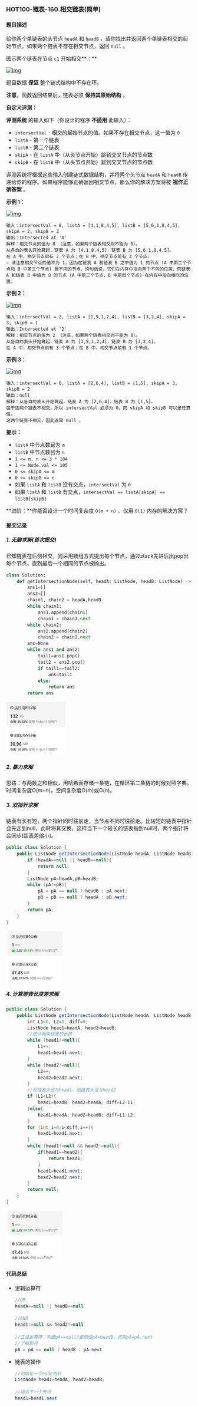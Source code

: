 ### HOT100-链表-160.相交链表(简单)

#### 题目描述

给你两个单链表的头节点 `headA` 和 `headB` ，请你找出并返回两个单链表相交的起始节点。如果两个链表不存在相交节点，返回 `null` 。

图示两个链表在节点 `c1` 开始相交**：**

[![img](https://assets.leetcode-cn.com/aliyun-lc-upload/uploads/2018/12/14/160_statement.png)](https://assets.leetcode-cn.com/aliyun-lc-upload/uploads/2018/12/14/160_statement.png)

题目数据 **保证** 整个链式结构中不存在环。

**注意**，函数返回结果后，链表必须 **保持其原始结构** 。

**自定义评测：**

**评测系统** 的输入如下（你设计的程序 **不适用** 此输入）：

- `intersectVal` - 相交的起始节点的值。如果不存在相交节点，这一值为 `0`
- `listA` - 第一个链表
- `listB` - 第二个链表
- `skipA` - 在 `listA` 中（从头节点开始）跳到交叉节点的节点数
- `skipB` - 在 `listB` 中（从头节点开始）跳到交叉节点的节点数

评测系统将根据这些输入创建链式数据结构，并将两个头节点 `headA` 和 `headB` 传递给你的程序。如果程序能够正确返回相交节点，那么你的解决方案将被 **视作正确答案** 。

 

**示例 1：**

[![img](https://assets.leetcode.com/uploads/2021/03/05/160_example_1_1.png)](https://assets.leetcode.com/uploads/2018/12/13/160_example_1.png)

```
输入：intersectVal = 8, listA = [4,1,8,4,5], listB = [5,6,1,8,4,5], skipA = 2, skipB = 3
输出：Intersected at '8'
解释：相交节点的值为 8 （注意，如果两个链表相交则不能为 0）。
从各自的表头开始算起，链表 A 为 [4,1,8,4,5]，链表 B 为 [5,6,1,8,4,5]。
在 A 中，相交节点前有 2 个节点；在 B 中，相交节点前有 3 个节点。
— 请注意相交节点的值不为 1，因为在链表 A 和链表 B 之中值为 1 的节点 (A 中第二个节点和 B 中第三个节点) 是不同的节点。换句话说，它们在内存中指向两个不同的位置，而链表 A 和链表 B 中值为 8 的节点 (A 中第三个节点，B 中第四个节点) 在内存中指向相同的位置。
```

 

**示例 2：**

[![img](https://assets.leetcode.com/uploads/2021/03/05/160_example_2.png)](https://assets.leetcode.com/uploads/2018/12/13/160_example_2.png)

```
输入：intersectVal = 2, listA = [1,9,1,2,4], listB = [3,2,4], skipA = 3, skipB = 1
输出：Intersected at '2'
解释：相交节点的值为 2 （注意，如果两个链表相交则不能为 0）。
从各自的表头开始算起，链表 A 为 [1,9,1,2,4]，链表 B 为 [3,2,4]。
在 A 中，相交节点前有 3 个节点；在 B 中，相交节点前有 1 个节点。
```

**示例 3：**

[![img](https://assets.leetcode-cn.com/aliyun-lc-upload/uploads/2018/12/14/160_example_3.png)](https://assets.leetcode.com/uploads/2018/12/13/160_example_3.png)

```
输入：intersectVal = 0, listA = [2,6,4], listB = [1,5], skipA = 3, skipB = 2
输出：null
解释：从各自的表头开始算起，链表 A 为 [2,6,4]，链表 B 为 [1,5]。
由于这两个链表不相交，所以 intersectVal 必须为 0，而 skipA 和 skipB 可以是任意值。
这两个链表不相交，因此返回 null 。
```

 

**提示：**

- `listA` 中节点数目为 `m`
- `listB` 中节点数目为 `n`
- `1 <= m, n <= 3 * 104`
- `1 <= Node.val <= 105`
- `0 <= skipA <= m`
- `0 <= skipB <= n`
- 如果 `listA` 和 `listB` 没有交点，`intersectVal` 为 `0`
- 如果 `listA` 和 `listB` 有交点，`intersectVal == listA[skipA] == listB[skipB]`

 

**进阶：**你能否设计一个时间复杂度 `O(m + n)` 、仅用 `O(1)` 内存的解决方案？



#### 提交记录

##### 1. 无脑求解(首次提交)

已知链表在后侧相交，则采用数组方式提出每个节点，通过stack先进后出pop出每个节点，直到最后一个相同的节点被抛出。

```python
class Solution:
    def getIntersectionNode(self, headA: ListNode, headB: ListNode) -> Optional[ListNode]:
        ans1=[]
        ans2=[]
        chain1, chain2 = headA,headB
        while chain1:
            ans1.append(chain1)
            chain1 = chain1.next
        while chain2:
            ans2.append(chain2)
            chain2 = chain2.next
        ans=None
        while ans1 and ans2:
            tail1=ans1.pop()
            tail2 = ans2.pop()
            if tail1==tail2:
                ans=tail1
            else:
                return ans
        return ans
```

<img src="images\image-20240222125703656.png" alt="image-20240222125703656" style="zoom:50%;" />



##### 2. 暴力求解

思路：与两数之和相似，用哈希表存储一条链，在循环第二条链的时候对照字典。时间复杂度O(m+n)，空间复杂度O(m)或O(n)。



##### 3. 双指针求解

链表有长有短，两个指针同时往前走，当节点不同时往前走。比较短的链表中指针会先走到null，此时将其交换，这样当下一个较长的链表指到null时，两个指针将会同步(距离差缩小)。

````java
public class Solution {
    public ListNode getIntersectionNode(ListNode headA, ListNode headB) {
        if (headA==null || headB==null){
            return null;
        }
        ListNode pA=headA,pB=headB;
        while (pA!=pB){
            pA = pA == null ? headB : pA.next;
            pB = pB == null ? headA : pB.next;
        }
        return pA;
    }
}
````

<img src="images\image-20240222134022387.png" alt="image-20240222134022387" style="zoom:50%;" />



##### 4. 计算链表长度差求解

````java
public class Solution {
    public ListNode getIntersectionNode(ListNode headA, ListNode headB) {
        int L1=0, L2=0, diff=0;
        ListNode head1=headA, head2=headB;
        //统计两条链表的长度
        while (head1!=null){
            L1++;
            head1=head1.next;
        }
        while (head2!=null){
            L2++;
            head2=head2.next;
        }
        //长链表头设为head1，短链表头设为head2
        if (L1<L2){
            head1=headB; head2=headA; diff=L2-L1;
        }else{
            head1=headA; head2=headB; diff=L1-L2;
        }
        for (int i=0;i<diff;i++){
            head1=head1.next;
        }
        while (head1!=null && head2!=null){
            if(head1==head2){
                return head1;
            }
            head1=head1.next;
            head2=head2.next;
        }
        return null;
    }
}
````

<img src="images\image-20240222134022387.png" alt="image-20240222134022387" style="zoom:50%;" />



#### 代码总结

- 逻辑运算符

  ````java
  //OR
  headA==null || headB==null
  
  //AND
  head1!=null && head2!=null
    
  //三目运算符：判断pA==null?是则使pA=headB，否则pA=pA.next
  //了解即可
  pA = pA == null ? headB : pA.next
  ````
  
- 链表的操作

  ````java
  //初始化一个node指针
  ListNode head1=headA, head2=headB;
  
  //指向下一个节点
  head1=head1.next
  ````
